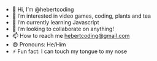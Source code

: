 - 👋 Hi, I’m @hebertcoding
- 👀 I’m interested in video games, coding, plants and tea
- 🌱 I’m currently learning Javascript
- 💞️ I’m looking to collaborate on anything!
- 📫 How to reach me hebertcoding@gmail.com
- 😄 Pronouns: He/Him
- ⚡ Fun fact: I can touch my tongue to my nose

<!---
hebertcoding/hebertcoding is a ✨ special ✨ repository because its `README.md` (this file) appears on your GitHub profile.
You can click the Preview link to take a look at your changes.
--->
